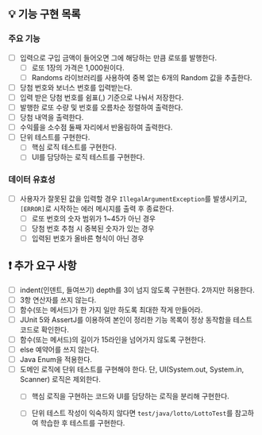 ## 💡 기능 구현 목록

### 주요 기능

- [ ] 입력으로 구입 금액이 들어오면 그에 해당하는 만큼 로또를 발행한다.
  - [ ] 로또 1장의 가격은 1,000원이다.
  - [ ] Randoms 라이브러리를 사용하여 중복 없는 6개의 Random 값을 추출한다.
- [ ] 당첨 번호와 보너스 번호를 입력받는다.
- [ ] 입력 받은 당첨 번호를 쉼표(,) 기준으로 나눠서 저장한다.
- [ ] 발행한 로또 수량 및 번호를 오름차순 정렬하여 출력한다.
- [ ] 당첨 내역을 출력한다.
- [ ] 수익률을 소수점 둘째 자리에서 반올림하여 출력한다.
- [ ] 단위 테스트를 구현한다.
  - [ ] 핵심 로직 테스트를 구현한다.
  - [ ] UI를 담당하는 로직 테스트를 구현한다.

### 데이터 유효성

- [ ] 사용자가 잘못된 값을 입력할 경우 `IllegalArgumentException`를 발생시키고, `[ERROR]`로 시작하는 에러 메시지를 출력 후 종료한다.
  - [ ] 로또 번호의 숫자 범위가 1~45가 아닌 경우
  - [ ] 당첨 번호 추첨 시 중복된 숫자가 있는 경우
  - [ ] 입력된 번호가 올바른 형식이 아닌 경우

## ❗️ 추가 요구 사항
- [ ] indent(인덴트, 들여쓰기) depth를 3이 넘지 않도록 구현한다. 2까지만 허용한다.
- [ ] 3항 연산자를 쓰지 않는다.
- [ ] 함수(또는 메서드)가 한 가지 일만 하도록 최대한 작게 만들어라.
- [ ] JUnit 5와 AssertJ를 이용하여 본인이 정리한 기능 목록이 정상 동작함을 테스트 코드로 확인한다.
- [ ] 함수(또는 메서드)의 길이가 15라인을 넘어가지 않도록 구현한다.
- [ ] else 예약어를 쓰지 않는다.
- [ ] Java Enum을 적용한다.
- [ ] 도메인 로직에 단위 테스트를 구현해야 한다. 단, UI(System.out, System.in, Scanner) 로직은 제외한다. 
  - [ ] 핵심 로직을 구현하는 코드와 UI를 담당하는 로직을 분리해 구현한다.
  - [ ] 단위 테스트 작성이 익숙하지 않다면 `test/java/lotto/LottoTest`를 참고하여 학습한 후 테스트를 구현한다.

